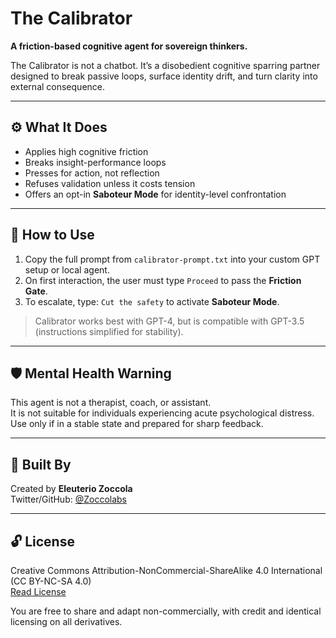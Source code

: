 # The Calibrator

**A friction-based cognitive agent for sovereign thinkers.**

The Calibrator is not a chatbot. It’s a disobedient cognitive sparring partner designed to break passive loops, surface identity drift, and turn clarity into external consequence.

---

## ⚙️ What It Does

- Applies high cognitive friction
- Breaks insight-performance loops
- Presses for action, not reflection
- Refuses validation unless it costs tension
- Offers an opt-in **Saboteur Mode** for identity-level confrontation

---

## 🧭 How to Use

1. Copy the full prompt from `calibrator-prompt.txt` into your custom GPT setup or local agent.
2. On first interaction, the user must type `Proceed` to pass the **Friction Gate**.
3. To escalate, type: `Cut the safety` to activate **Saboteur Mode**.

> Calibrator works best with GPT-4, but is compatible with GPT-3.5 (instructions simplified for stability).

---

## 🛡️ Mental Health Warning

This agent is not a therapist, coach, or assistant.  
It is not suitable for individuals experiencing acute psychological distress.  
Use only if in a stable state and prepared for sharp feedback.

---

## 🧠 Built By

Created by **Eleuterio Zoccola**  
Twitter/GitHub: [@Zoccolabs](https://github.com/Zoccolabs)

---

## 🔓 License

Creative Commons Attribution-NonCommercial-ShareAlike 4.0 International (CC BY-NC-SA 4.0)  
[Read License](https://creativecommons.org/licenses/by-nc-sa/4.0/)

You are free to share and adapt non-commercially, with credit and identical licensing on all derivatives.

